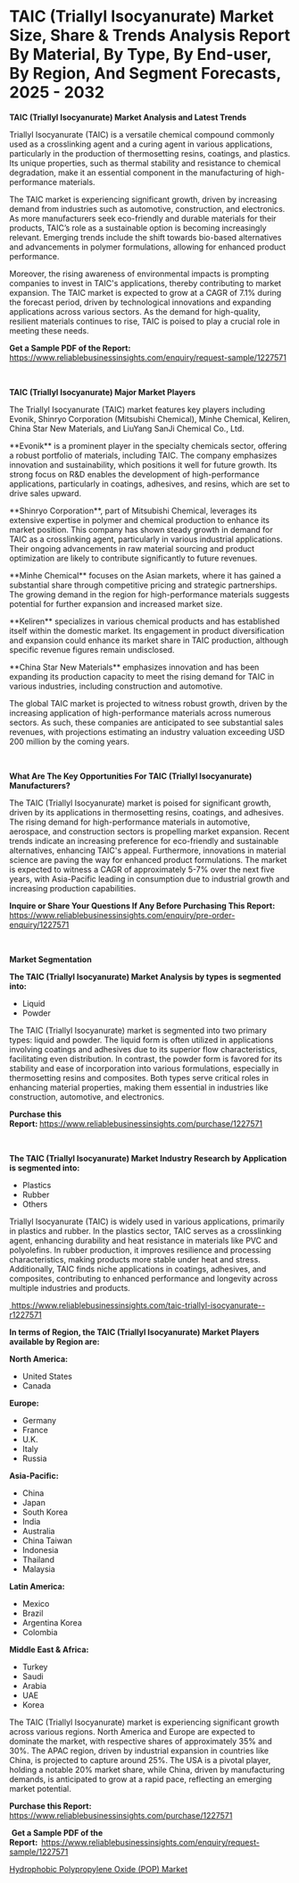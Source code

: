 <p><h1>TAIC (Triallyl Isocyanurate) Market Size, Share & Trends Analysis Report By Material, By Type, By End-user, By Region, And Segment Forecasts, 2025 - 2032</h1></p><p><strong>TAIC (Triallyl Isocyanurate) Market Analysis and Latest Trends</strong></p>
<p><p>Triallyl Isocyanurate (TAIC) is a versatile chemical compound commonly used as a crosslinking agent and a curing agent in various applications, particularly in the production of thermosetting resins, coatings, and plastics. Its unique properties, such as thermal stability and resistance to chemical degradation, make it an essential component in the manufacturing of high-performance materials.</p><p>The TAIC market is experiencing significant growth, driven by increasing demand from industries such as automotive, construction, and electronics. As more manufacturers seek eco-friendly and durable materials for their products, TAIC’s role as a sustainable option is becoming increasingly relevant. Emerging trends include the shift towards bio-based alternatives and advancements in polymer formulations, allowing for enhanced product performance.</p><p>Moreover, the rising awareness of environmental impacts is prompting companies to invest in TAIC's applications, thereby contributing to market expansion. The TAIC market is expected to grow at a CAGR of 7.1% during the forecast period, driven by technological innovations and expanding applications across various sectors. As the demand for high-quality, resilient materials continues to rise, TAIC is poised to play a crucial role in meeting these needs.</p></p>
<p><strong>Get a Sample PDF of the Report:&nbsp;</strong> <a href="https://www.reliablebusinessinsights.com/enquiry/request-sample/1227571?utm_campaign=3134&utm_medium=2&utm_source=Github&utm_content=ia&utm_term=03042025&utm_id=taic-triallyl-isocyanurate">https://www.reliablebusinessinsights.com/enquiry/request-sample/1227571</a></p>
<p>&nbsp;</p>
<p><strong>TAIC (Triallyl Isocyanurate) Major Market Players</strong></p>
<p><p>The Triallyl Isocyanurate (TAIC) market features key players including Evonik, Shinryo Corporation (Mitsubishi Chemical), Minhe Chemical, Keliren, China Star New Materials, and LiuYang SanJi Chemical Co., Ltd. </p><p>**Evonik** is a prominent player in the specialty chemicals sector, offering a robust portfolio of materials, including TAIC. The company emphasizes innovation and sustainability, which positions it well for future growth. Its strong focus on R&D enables the development of high-performance applications, particularly in coatings, adhesives, and resins, which are set to drive sales upward.</p><p>**Shinryo Corporation**, part of Mitsubishi Chemical, leverages its extensive expertise in polymer and chemical production to enhance its market position. This company has shown steady growth in demand for TAIC as a crosslinking agent, particularly in various industrial applications. Their ongoing advancements in raw material sourcing and product optimization are likely to contribute significantly to future revenues.</p><p>**Minhe Chemical** focuses on the Asian markets, where it has gained a substantial share through competitive pricing and strategic partnerships. The growing demand in the region for high-performance materials suggests potential for further expansion and increased market size.</p><p>**Keliren** specializes in various chemical products and has established itself within the domestic market. Its engagement in product diversification and expansion could enhance its market share in TAIC production, although specific revenue figures remain undisclosed.</p><p>**China Star New Materials** emphasizes innovation and has been expanding its production capacity to meet the rising demand for TAIC in various industries, including construction and automotive. </p><p>The global TAIC market is projected to witness robust growth, driven by the increasing application of high-performance materials across numerous sectors. As such, these companies are anticipated to see substantial sales revenues, with projections estimating an industry valuation exceeding USD 200 million by the coming years.</p></p>
<p>&nbsp;</p>
<p><strong>What Are The Key Opportunities For TAIC (Triallyl Isocyanurate) Manufacturers?</strong></p>
<p><p>The TAIC (Triallyl Isocyanurate) market is poised for significant growth, driven by its applications in thermosetting resins, coatings, and adhesives. The rising demand for high-performance materials in automotive, aerospace, and construction sectors is propelling market expansion. Recent trends indicate an increasing preference for eco-friendly and sustainable alternatives, enhancing TAIC's appeal. Furthermore, innovations in material science are paving the way for enhanced product formulations. The market is expected to witness a CAGR of approximately 5-7% over the next five years, with Asia-Pacific leading in consumption due to industrial growth and increasing production capabilities.</p></p>
<p><strong>Inquire or Share Your Questions If Any Before Purchasing This Report:</strong> <a href="https://www.reliablebusinessinsights.com/enquiry/pre-order-enquiry/1227571?utm_campaign=3134&utm_medium=2&utm_source=Github&utm_content=ia&utm_term=03042025&utm_id=taic-triallyl-isocyanurate">https://www.reliablebusinessinsights.com/enquiry/pre-order-enquiry/1227571</a></p>
<p>&nbsp;</p>
<p><strong>Market Segmentation</strong></p>
<p><strong>The TAIC (Triallyl Isocyanurate) Market Analysis by types is segmented into:</strong></p>
<p><ul><li>Liquid</li><li>Powder</li></ul></p>
<p><p>The TAIC (Triallyl Isocyanurate) market is segmented into two primary types: liquid and powder. The liquid form is often utilized in applications involving coatings and adhesives due to its superior flow characteristics, facilitating even distribution. In contrast, the powder form is favored for its stability and ease of incorporation into various formulations, especially in thermosetting resins and composites. Both types serve critical roles in enhancing material properties, making them essential in industries like construction, automotive, and electronics.</p></p>
<p><strong>Purchase this Report:&nbsp;</strong><a href="https://www.reliablebusinessinsights.com/purchase/1227571?utm_campaign=3134&utm_medium=2&utm_source=Github&utm_content=ia&utm_term=03042025&utm_id=taic-triallyl-isocyanurate">https://www.reliablebusinessinsights.com/purchase/1227571</a></p>
<p>&nbsp;</p>
<p><strong>The TAIC (Triallyl Isocyanurate) Market Industry Research by Application is segmented into:</strong></p>
<p><ul><li>Plastics</li><li>Rubber</li><li>Others</li></ul></p>
<p><p>Triallyl Isocyanurate (TAIC) is widely used in various applications, primarily in plastics and rubber. In the plastics sector, TAIC serves as a crosslinking agent, enhancing durability and heat resistance in materials like PVC and polyolefins. In rubber production, it improves resilience and processing characteristics, making products more stable under heat and stress. Additionally, TAIC finds niche applications in coatings, adhesives, and composites, contributing to enhanced performance and longevity across multiple industries and products.</p></p>
<p><a href="https://www.reliablebusinessinsights.com/taic-triallyl-isocyanurate--r1227571?utm_campaign=3134&utm_medium=2&utm_source=Github&utm_content=ia&utm_term=03042025&utm_id=taic-triallyl-isocyanurate">&nbsp;https://www.reliablebusinessinsights.com/taic-triallyl-isocyanurate--r1227571</a></p>
<p><strong>In terms of Region, the TAIC (Triallyl Isocyanurate) Market Players available by Region are:</strong></p>
<p>
    <p> <strong> North America: </strong>
        <ul>
            <li>United States</li>
            <li>Canada</li>
        </ul>
        </p> 
    <p> <strong> Europe: </strong>
        <ul>
            <li>Germany</li>
            <li>France</li>
            <li>U.K.</li>
            <li>Italy</li>
            <li>Russia</li>
        </ul>
        </p> 
    <p> <strong> Asia-Pacific: </strong>
        <ul>
            <li>China</li>
            <li>Japan</li>
            <li>South Korea</li>
            <li>India</li>
            <li>Australia</li>
            <li>China Taiwan</li>
            <li>Indonesia</li>
            <li>Thailand</li>
            <li>Malaysia</li>
        </ul>
        </p> 
    <p> <strong> Latin America: </strong>
        <ul>
            <li>Mexico</li>
            <li>Brazil</li>
            <li>Argentina Korea</li>
            <li>Colombia</li>
        </ul>
        </p> 
    <p> <strong> Middle East & Africa: </strong>
        <ul>
            <li>Turkey</li>
            <li>Saudi</li>
            <li>Arabia</li>
            <li>UAE</li>
            <li>Korea</li>
        </ul>
    </p>
    </p>
<p><p>The TAIC (Triallyl Isocyanurate) market is experiencing significant growth across various regions. North America and Europe are expected to dominate the market, with respective shares of approximately 35% and 30%. The APAC region, driven by industrial expansion in countries like China, is projected to capture around 25%. The USA is a pivotal player, holding a notable 20% market share, while China, driven by manufacturing demands, is anticipated to grow at a rapid pace, reflecting an emerging market potential.</p></p>
<p><strong>Purchase this Report: </strong><a href="https://www.reliablebusinessinsights.com/purchase/1227571?utm_campaign=3134&utm_medium=2&utm_source=Github&utm_content=ia&utm_term=03042025&utm_id=taic-triallyl-isocyanurate">https://www.reliablebusinessinsights.com/purchase/1227571</a></p>
<p>&nbsp;<strong>Get a Sample PDF of the Report:&nbsp;&nbsp;</strong><a href="https://www.reliablebusinessinsights.com/enquiry/request-sample/1227571?utm_campaign=3134&utm_medium=2&utm_source=Github&utm_content=ia&utm_term=03042025&utm_id=taic-triallyl-isocyanurate">https://www.reliablebusinessinsights.com/enquiry/request-sample/1227571</a></p>
<p><strong></strong></p>
<p><p><a href="https://github.com/dushornerfe/Market-Research-Report-List-1/blob/main/hydrophobic-polypropylene-oxide-pop-market.md?utm_campaign=3134&utm_medium=2&utm_source=Github&utm_content=ia&utm_term=03042025&utm_id=taic-triallyl-isocyanurate">Hydrophobic Polypropylene Oxide (POP) Market</a></p></p>